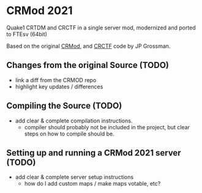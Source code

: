 # CRMod 2021

Quake1 CRTDM and CRCTF in a single server mod, modernized and ported to FTEsv (64bit)

Based on the original [CRMod](https://github.com/jp-grossman/crmod), and [CRCTF](link?) code by JP Grossman.

## Changes from the original Source (TODO)

- link a diff from the CRMOD repo
- highlight key updates / differences

## Compiling the Source (TODO)

- add clear & complete compilation instructions.
  - compiler should probably not be included in the project, but clear steps on how to compile should be.

## Setting up and running a CRMod 2021 server (TODO)

- add clear & complete server setup instructions
  - how do I add custom maps / make maps votable, etc?
